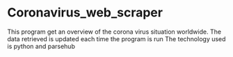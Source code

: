 # Coronavirus_web_scraper
This program get an overview of the corona virus situation worldwide.
The data retrieved is updated each time the program is run
The technology used is python and parsehub
